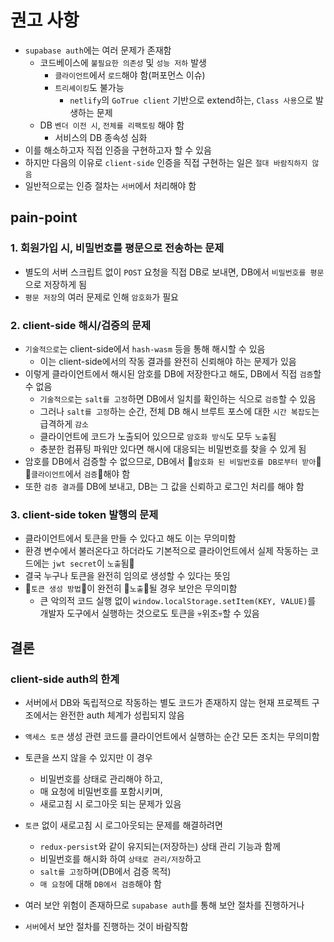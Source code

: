 # 권고 사항
- `supabase auth`에는 여러 문제가 존재함
    - 코드베이스에 `불필요한 의존성` 및 `성능 저하` 발생
        - `클라이언트`에서 `로드`해야 함(퍼포먼스 이슈)
        - `트리셰이킹`도 불가능
            - `netlify`의 `GoTrue client` 기반으로 extend하는, `Class 사용`으로 발생하는 문제
    - DB `벤더 이전 시`, `전체를 리팩토링` 해야 함
        - 서비스의 DB 종속성 심화
- 이를 해소하고자 직접 인증을 구현하고자 할 수 있음
- 하지만 다음의 이유로 `client-side` 인증을 직접 구현하는 일은 `절대 바람직하지 않음`
- 일반적으로는 인증 절차는 `서버`에서 처리해야 함

## pain-point
### 1. 회원가입 시, 비밀번호를 평문으로 전송하는 문제
- 별도의 서버 스크립트 없이 `POST` 요청을 직접 DB로 보내면, DB에서 `비밀번호를 평문`으로 저장하게 됨
- `평문 저장`의 여러 문제로 인해 `암호화`가 필요

### 2. client-side 해시/검증의 문제 
- `기술적으로`는 client-side에서 `hash-wasm` 등을 통해 해시할 수 있음
    - 이는 client-side에서의 작동 결과를 완전히 신뢰해야 하는 문제가 있음
- 이렇게 클라이언트에서 해시된 암호를 DB에 저장한다고 해도, DB에서 직접 `검증`할 수 없음
    - `기술적으로`는 `salt를 고정`하면 DB에서 일치를 확인하는 식으로 `검증`할 수 있음
    - 그러나 `salt를 고정`하는 순간, 전체 DB 해시 브루트 포스에 대한 `시간 복잡도`는 급격하게 `감소`
    - 클라이언트에 코드가 노출되어 있으므로 `암호화 방식`도 모두 `노출`됨
    - 충분한 컴퓨팅 파워만 있다면 해시에 대응되는 비밀번호를 찾을 수 있게 됨
- 암호를 DB에서 검증할 수 없으므로, DB에서 🚨`암호화 된 비밀번호를 DB로부터 받아`🚨 🚨`클라이언트`에서 `검증`🚨해야 함 
- 또한 `검증 결과`를 DB에 보내고, DB는 그 값을 신뢰하고 로그인 처리를 해야 함

### 3. client-side token 발행의 문제
- 클라이언트에서 토큰을 만들 수 있다고 해도 이는 무의미함
- 환경 변수에서 불러온다고 하더라도 기본적으로 클라이언트에서 실제 작동하는 코드에는 `jwt secret`이 `노출`됨🤔
- 결국 누구나 토큰을 완전히 임의로 생성할 수 있다는 뜻임
- 🚨`토큰 생성 방법`🚨이 완전히 🚨`노출`🚨될 경우 보안은 무의미함
    - 큰 악의적 코드 실행 없이 `window.localStorage.setItem(KEY, VALUE)`를 개발자 도구에서 실행하는 것으로도 토큰을 💀위조💀할 수 있음

## 결론
### client-side auth의 한계
- 서버에서 DB와 독립적으로 작동하는 별도 코드가 존재하지 않는 현재 프로젝트 구조에서는 완전한 auth 체계가 성립되지 않음
- `액세스 토큰` 생성 관련 코드를 클라이언트에서 실행하는 순간 모든 조치는 무의미함
- 토큰을 쓰지 않을 수 있지만 이 경우 
    - 비밀번호를 상태로 관리해야 하고, 
    - 매 요청에 비밀번호를 포함시키며, 
    - 새로고침 시 로그아웃 되는 
    문제가 있음
- `토큰` 없이 새로고침 시 로그아웃되는 문제를 해결하려면 
    - `redux-persist`와 같이 유지되는(저장하는) 상태 관리 기능과 함께
    - 비밀번호를 해시화 하여 `상태로 관리/저장`하고
    - `salt를 고정`하며(DB에서 검증 목적)
    - `매 요청`에 대해 `DB에서 검증`해야 함    

- 여러 보안 위험이 존재하므로 `supabase auth`를 통해 보안 절차를 진행하거나
- `서버`에서 보안 절차를 진행하는 것이 바람직함